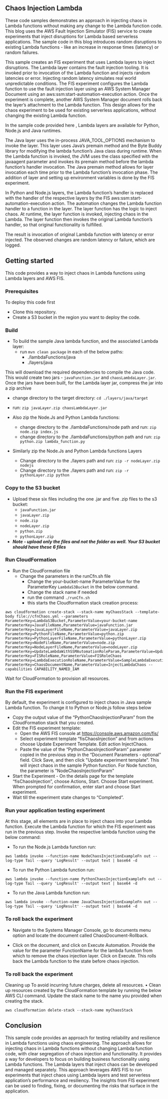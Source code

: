 ## Chaos Injection Lambda
These code samples demonstrates an approach in injecting chaos in Lambda functions without making any change to the Lambda function code. This blog uses the AWS Fault Injection Simulator (FIS) service to create experiments that inject disruptions for Lambda based serverless applications. The sample code in this blog introduces random disruptions to existing Lambda functions - like an increase in response times (latency) or random failures. 

This sample creates an FIS experiment that uses Lambda layers to inject disruptions. The Lambda layer contains the fault injection tooling. It is invoked prior to invocation of the Lambda function and injects random latencies or error. Injecting random latency simulates real world unpredictable conditions. The FIS experiment configures the Lambda function to use the fault injection layer using an AWS System Manager Document using an aws:ssm:start-automation-execution action. Once the experiment is complete, another AWS System Manager document rolls back the layer’s attachment to the Lambda function. This design allows for the chaos experiment to be used for existing serverless applications, without changing the existing Lambda function. 

In the sample code provided here , Lambda layers are available for Python, Node.js and Java runtimes. 

The Java layer uses the in-process JAVA_TOOL_OPTIONS mechanism to invoke the layer. This layer uses Java’s premain method and the Byte Buddy library for modifying the lambda function’s Java class during runtime. When the Lambda function is invoked, the JVM uses the class specified with the javaagent parameter and invokes its premain method before the lambda function’s handler invocation. The Java premain method allows for layer invocation each time prior to the Lambda function’s invocation phase. The addition of layer and setting up environment variables is done by the FIS experiment. 

In Python and Node.js layers, the Lambda function’s handler is replaced with the handler of the respective layers by the FIS aws:ssm:start-automation-execution action. The automation changes the Lambda function handler to a function in the layer. The layer function has the logic to inject chaos. At runtime, the layer function is invoked, injecting chaos in the Lambda. The layer function then invokes the original Lambda function’s handler, so that original functionality is fulfilled. 

The result is invocation of original Lambda function with latency or error injected. The observed changes are random latency or failure, which are logged. 


## Getting started
This code provides a way to inject chaos in Lambda functions using Lambda layers and AWS FIS. 

### Prerequisites 
To deploy this code first 
- Clone this repository. 
- Create a S3 bucket in the region you want to deploy the code. 

### Build
- To build the sample Java lambda function, and the associated Lambda layer:
  - run ``` mvn clean package ``` in each of the below paths: 
    - ./lambdaFunctions/java
    - ./layers/java

This will download the required dependencies to compile the Java code. This would create two jars - ``` javaFunction.jar ``` and  ``` chaosLambdaLayer.jar ```. Once the jars have been built, for the Lambda layer jar, compress the jar into a zip archive 
  - change directory to the target directory:  ``` cd ./layers/java/target ```
  - run: ``` zip javaLayer.zip chaosLambdaLayer.jar ``` 

- Also zip the Node.Js and Python Lambda functions:
  - change directory to the ./lambdaFunctions/node path and run: ``` zip node.zip index.js ``` 
  - change directory to the ./lambdaFunctions/python path and run: ``` zip python.zip lambda_function.py ```

- Similarly zip the Node.Js and Python Lambda functions Layers
  - Change directory to the ./layers path and run: ``` zip -r nodeLayer.zip nodejs ```
  - Change directory to the ./layers path and run: ``` zip -r pythonLayer.zip python ```

### Copy to the S3 bucket
- Upload these six files including the one .jar and five .zip files to the s3 bucket:
  - ``` javaFunction.jar ```
  - ``` javaLayer.zip ```
  - ``` node.zip ```
  - ``` nodeLayer.zip ```
  - ``` python.zip ```
  - ``` pythonLayer.zip ```
- ***Note - upload only the files and not the folder as well. Your S3 bucket should have these 6 files*** 

### Run CloudFormation
- Run the CloudFormation file 
  - Change the parameters in the runCfn.sh file 
    - Change the your-bucket-name ParameterValue for the ParameterKey ```LambdaS3Bucket``` in the below command.
    - Change the stack name if needed 
    - run the command ``` ./runCfn.sh ```  
    - this starts the Cloudformation stack creation process: 

```
aws cloudformation create-stack --stack-name myChaosStack --template-body file://cfnChaos.yml --parameters ParameterKey=LambdaS3Bucket,ParameterValue=your-bucket-name ParameterKey=JavaFileName,ParameterValue=javaFunction.jar ParameterKey=JavaLayerFileName,ParameterValue=javaLayer.zip ParameterKey=PythonFileName,ParameterValue=python.zip ParameterKey=PythonLayerFileName,ParameterValue=pythonLayer.zip ParameterKey=NodeFileName,ParameterValue=node.zip ParameterKey=NodeLayerFileName,ParameterValue=nodeLayer.zip  ParameterKey=UpdateLambdaWithSSMAutomationRoleParam,ParameterValue=UpdateLambdaWithSSMAutomationRoleChaos ParameterKey=FISRoleName,ParameterValue=FISRoleChaos ParameterKey=LambdaExecutionRoleName,ParameterValue=SampleLambdaExecutionRoleChaos ParameterKey=ChaosDocumentName,ParameterValue=InjectLambdaChaos --capabilities CAPABILITY_NAMED_IAM
```
Wait for CloudFormation to provision all resources. 

### Run the FIS experiment 
By default, the experiment is configured to inject chaos in Java sample Lambda function. To change it to Python or Node.js follow steps below 
- Copy the output value of the “PythonChaosInjectionParam” from the CloudFormation stack that you created. 
- Edit the FIS experiment template:
  - Open the AWS FIS console at https://console.aws.amazon.com/fis/
  - Select experiment template “fisChaosInjection” and from actions choose Update Experiment Template. Edit action InjectChaos.
  - Paste the value of the “PythonChaosInjectionParam” parameter copied in the previous step in the “Document Parameters - optional” field.  Click Save, and then click "Update experiment template”.
  This will inject chaos in the sample Python function. For Node function, the parameter is "NodeChaosInjectionParam"
- Start the Experiment - On the details page for the template “fisChaosInjection”, choose Actions, Start. Choose Start experiment. When prompted for confirmation, enter start and choose Start experiment.
- Wait till the experiment state changes to “Completed”. 

### Run your application testing experiment 

At this stage, all elements are in place to inject chaos into your Lambda function. Execute the Lambda function for which the FIS experiment was run in the previous step. Invoke the respective lambda function using the below command: 

  - To run the Node.js Lambda function run:  
  ```
  aws lambda invoke --function-name NodeChaosInjectionExampleFn out --log-type Tail --query 'LogResult' --output text | base64 -d
  ```
  - To run the Python Lambda function run:  
  ```
  aws lambda invoke --function-name PythonChaosInjectionExampleFn out --log-type Tail --query 'LogResult' --output text | base64 -d
  ```
  - To run the Java Lambda function run:  
  ```
  aws lambda invoke --function-name JavaChaosInjectionExampleFn out --log-type Tail --query 'LogResult' --output text | base64 -d
  ```

### To roll back the experiment
- Navigate to the Systems Manager Console, go to documents menu option and locate the document called ChaosDocument-Rollback. 

- Click on the document, and click on Execute Automation. Provide the value for the parameter FunctionName for the lambda function from which to remove the chaos injection layer. Click on Execute. This rolls back the Lambda function to the state before chaos injection. 

### To roll back the experiment
 Cleaning up
To avoid incurring future charges, delete all resources.
•	Clean up resources created by the CloudFormation template by running the below AWS CLI command. Update the stack name to the name you provided when creating the stack. 
```
aws cloudformation delete-stack --stack-name myChaosStack
```

## Conclusion
This sample code provides an approach for testing reliability and resilience in Lambda functions using chaos engineering. The approach allows for injecting chaos in Lambda functions without changing Lambda function code, with clear segregation of chaos injection and functionality. It provides a way for developers to focus on building business functionality using Lambda functions. The Lambda layers that inject chaos can be developed and managed separately. This approach leverages AWS FIS to run experiments that inject chaos using Lambda layers and test serverless application’s performance and resiliency. The insights from FIS experiment can be used to finding, fixing, or documenting the risks that surface in the application.

